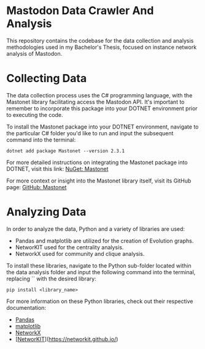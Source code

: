 # Mastodon Data Crawler And Analysis

This repository contains the codebase for the data collection and analysis methodologies used in my Bachelor's Thesis, focused on instance network analysis of Mastodon.

# Collecting Data

The data collection process uses the C# programming language, with the Mastonet library facilitating access the Mastodon API. It's important to remember to incorporate this package into your DOTNET environment prior to executing the code.

To install the Mastonet package into your DOTNET environment, navigate to the particular C# folder you'd like to run and input the subsequent command into the terminal:

```
dotnet add package Mastonet --version 2.3.1
```

For more detailed instructions on integrating the Mastonet package into DOTNET, visit this link: [NuGet: Mastonet](https://www.nuget.org/packages/Mastonet/)

For more context or insight into the Mastonet library itself, visit its GitHub page: [GitHub: Mastonet](https://github.com/glacasa/Mastonet)

# Analyzing Data

In order to analyze the data, Python and a variety of libraries are used:

- Pandas and matplotlib are utilized for the creation of Evolution graphs.
- NetworKIT used for the centrality analysis.
- NetworkX used for community and clique analysis.

To install these libraries, navigate to the Python sub-folder located within the data analysis folder and input the following command into the terminal, replacing `` with the desired library:

```
pip install <library_name>
```

For more information on these Python libraries, check out their respective documentation:

- [Pandas](https://pandas.pydata.org/)
- [matplotlib](https://matplotlib.org/stable/index.html)
- [NetworkX](https://networkx.org/documentation/stable/index.html)
- [[NetworKIT](https://networkit.github.io/)](https://networkit.github.io/)
